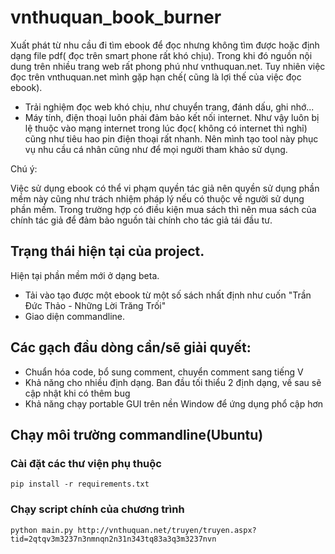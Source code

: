 # vnthuquan_book_burner

Xuất phát từ nhu cầu đi tìm ebook để đọc nhưng không tìm được hoặc định dạng file pdf( đọc trên smart phone rất khó chịu).
Trong khi đó nguồn nội dung trên nhiều trang web rất phong phú như vnthuquan.net. Tuy nhiên việc đọc
trên vnthuquan.net mình gặp hạn chế( cũng là lợi thế của việc đọc ebook).
- Trải nghiệm đọc web khó chịu, như chuyển trang, đánh dấu, ghi nhớ...
- Máy tính, điện thoại luôn phải đảm bảo kết nối internet. Như vậy luôn bị lệ thuộc vào mạng internet trong lúc đọc( không có internet thì nghỉ) cũng như tiêu hao pin điện thoại rất nhanh.
Nên mình tạo tool này phục vụ nhu cầu cá nhân cũng như để mọi người tham khảo sử dụng.

Chú ý: 

Việc sử dụng ebook có thể vi phạm quyền tác giả nên quyền sử dụng phần mềm này cũng như trách nhiệm pháp lý nếu có thuộc về người sử dụng phần mềm.
Trong trường hợp có điều kiện mua sách thì nên mua sách của chính tác giả để đảm bảo nguồn tài chính cho tác giả tái đầu tư.


## Trạng thái hiện tại của project.
Hiện tại phần mềm mới ở dạng beta. 
- Tải vào tạo được một ebook từ một số sách nhất định như cuốn "Trần Đức Thảo - Những Lời Trăng Trối"
- Giao diện commandline.


## Các gạch đầu dòng cần/sẽ giải quyết:
- Chuẩn hóa code, bổ sung comment, chuyển comment sang tiếng V
- Khả năng cho nhiều định dạng. Ban đầu tối thiểu 2 định dạng, về sau sẽ cập nhật khi có thêm bug
- Khả năng chạy portable GUI trên nền Window để ứng dụng phổ cập hơn


## Chạy môi trường commandline(Ubuntu)
### Cài đặt các thư viện phụ thuộc
```
pip install -r requirements.txt
```
### Chạy script chính của chương trình
```
python main.py http://vnthuquan.net/truyen/truyen.aspx?tid=2qtqv3m3237n3nmnqn2n31n343tq83a3q3m3237nvn
```

